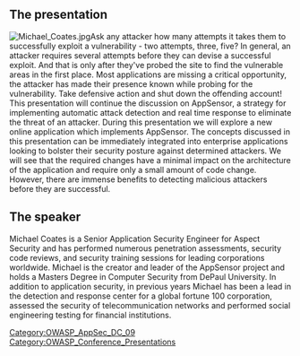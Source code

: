 ## The presentation

![Michael_Coates.jpg](Michael_Coates.jpg "Michael_Coates.jpg")Ask any
attacker how many attempts it takes them to successfully exploit a
vulnerability - two attempts, three, five? In general, an attacker
requires several attempts before they can devise a successful exploit.
And that is only after they've probed the site to find the vulnerable
areas in the first place. Most applications are missing a critical
opportunity, the attacker has made their presence known while probing
for the vulnerability. Take defensive action and shut down the offending
account\! This presentation will continue the discussion on AppSensor, a
strategy for implementing automatic attack detection and real time
response to eliminate the threat of an attacker. During this
presentation we will explore a new online application which implements
AppSensor. The concepts discussed in this presentation can be
immediately integrated into enterprise applications looking to bolster
their security posture against determined attackers. We will see that
the required changes have a minimal impact on the architecture of the
application and require only a small amount of code change. However,
there are immense benefits to detecting malicious attackers before they
are successful.

## The speaker

Michael Coates is a Senior Application Security Engineer for Aspect
Security and has performed numerous penetration assessments, security
code reviews, and security training sessions for leading corporations
worldwide. Michael is the creator and leader of the AppSensor project
and holds a Masters Degree in Computer Security from DePaul University.
In addition to application security, in previous years Michael has been
a lead in the detection and response center for a global fortune 100
corporation, assessed the security of telecommunication networks and
performed social engineering testing for financial institutions.

[Category:OWASP_AppSec_DC_09](Category:OWASP_AppSec_DC_09 "wikilink")
[Category:OWASP_Conference_Presentations](Category:OWASP_Conference_Presentations "wikilink")